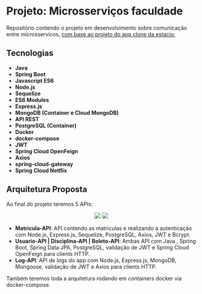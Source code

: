 # Projeto: Microsserviços faculdade
Repositório contendo o projeto em desenvolvimento sobre comunicação entre microsservicos, [com base ao projeto do app clone da estacio:  ](https://github.com/andre06x/native-estacio)

## Tecnologias

* **Java**
* **Spring Boot**
* **Javascript ES6**
* **Node.js**
* **Sequelize**
* **ES6 Modules**
* **Express.js**
* **MongoDB (Container e Cloud MongoDB)**
* **API REST**
* **PostgreSQL (Container)**
* **Docker**
* **docker-compose**
* **JWT**
* **Spring Cloud OpenFeign**
* **Axios**
* **spring-cloud-gateway**
* **Spring Cloud Netflix**


## Arquitetura Proposta
Ao final do projeto teremos 5 APIs:

<div  align="center">
  <img src="https://user-images.githubusercontent.com/67429807/226188411-7dea0261-2255-4bd1-b2c1-d5ad2bc33275.png" />
    <img src="https://user-images.githubusercontent.com/67429807/226188929-282d8fef-fa05-4e3b-a977-934939001e09.png" />
</div>


* **Matricula-API**: API contendo as matriculas e realizando a autenticação com Node.js, Express.js, Sequelize, PostgreSQL, Axios, JWT e Bcrypt.
* **Usuario-API | Disciplina-API | Boleto-API**: Ambas API com Java , Spring Boot, Spring Data JPA, PostgreSQL, validação de JWT e Spring Cloud OpenFeign para clients HTTP.
* **Log-API**: API de logs do app com Node.js, Express.js, MongoDB, Mongoose, validação de JWT e Axios para clients HTTP.

Também teremos toda a arquitetura rodando em containers docker via docker-compose.


